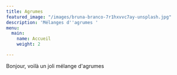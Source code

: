 ```yaml
---
title: Agrumes
featured_image: "/images/bruna-branco-7r1hxvvc7ay-unsplash.jpg"
description: 'Mélanges d''agrumes '
menu:
  main:
    name: Accueil
    weight: 2

---
```

Bonjour, voilà un joli mélange d'agrumes